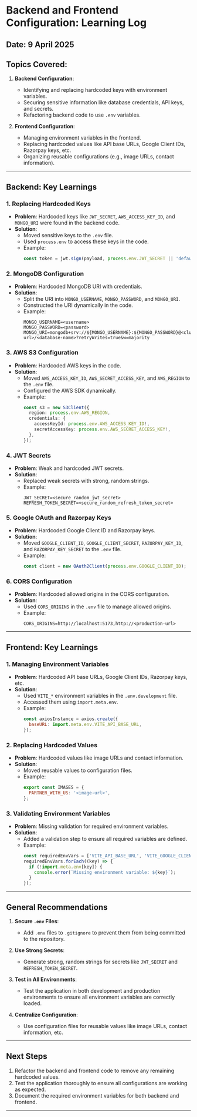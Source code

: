 # Backend and Frontend Configuration: Learning Log

## **Date**: 9 April 2025  
## **Topics Covered**:
1. **Backend Configuration**:
   - Identifying and replacing hardcoded keys with environment variables.
   - Securing sensitive information like database credentials, API keys, and secrets.
   - Refactoring backend code to use `.env` variables.

2. **Frontend Configuration**:
   - Managing environment variables in the frontend.
   - Replacing hardcoded values like API base URLs, Google Client IDs, Razorpay keys, etc.
   - Organizing reusable configurations (e.g., image URLs, contact information).

---

## **Backend: Key Learnings**

### **1. Replacing Hardcoded Keys**
- **Problem**: Hardcoded keys like `JWT_SECRET`, `AWS_ACCESS_KEY_ID`, and `MONGO_URI` were found in the backend code.
- **Solution**:
  - Moved sensitive keys to the `.env` file.
  - Used `process.env` to access these keys in the code.
  - Example:
    ```typescript
    const token = jwt.sign(payload, process.env.JWT_SECRET || 'defaultSecret', { expiresIn: '1h' });
    ```

### **2. MongoDB Configuration**
- **Problem**: Hardcoded MongoDB URI with credentials.
- **Solution**:
  - Split the URI into `MONGO_USERNAME`, `MONGO_PASSWORD`, and `MONGO_URI`.
  - Constructed the URI dynamically in the code.
  - Example:
    ```properties
    MONGO_USERNAME=<username>
    MONGO_PASSWORD=<password>
    MONGO_URI=mongodb+srv://${MONGO_USERNAME}:${MONGO_PASSWORD}@<cluster-url>/<database-name>?retryWrites=true&w=majority
    ```

### **3. AWS S3 Configuration**
- **Problem**: Hardcoded AWS keys in the code.
- **Solution**:
  - Moved `AWS_ACCESS_KEY_ID`, `AWS_SECRET_ACCESS_KEY`, and `AWS_REGION` to the `.env` file.
  - Configured the AWS SDK dynamically.
  - Example:
    ```typescript
    const s3 = new S3Client({
      region: process.env.AWS_REGION,
      credentials: {
        accessKeyId: process.env.AWS_ACCESS_KEY_ID!,
        secretAccessKey: process.env.AWS_SECRET_ACCESS_KEY!,
      },
    });
    ```

### **4. JWT Secrets**
- **Problem**: Weak and hardcoded JWT secrets.
- **Solution**:
  - Replaced weak secrets with strong, random strings.
  - Example:
    ```properties
    JWT_SECRET=<secure_random_jwt_secret>
    REFRESH_TOKEN_SECRET=<secure_random_refresh_token_secret>
    ```

### **5. Google OAuth and Razorpay Keys**
- **Problem**: Hardcoded Google Client ID and Razorpay keys.
- **Solution**:
  - Moved `GOOGLE_CLIENT_ID`, `GOOGLE_CLIENT_SECRET`, `RAZORPAY_KEY_ID`, and `RAZORPAY_KEY_SECRET` to the `.env` file.
  - Example:
    ```typescript
    const client = new OAuth2Client(process.env.GOOGLE_CLIENT_ID);
    ```

### **6. CORS Configuration**
- **Problem**: Hardcoded allowed origins in the CORS configuration.
- **Solution**:
  - Used `CORS_ORIGINS` in the `.env` file to manage allowed origins.
  - Example:
    ```properties
    CORS_ORIGINS=http://localhost:5173,http://<production-url>
    ```

---

## **Frontend: Key Learnings**

### **1. Managing Environment Variables**
- **Problem**: Hardcoded API base URLs, Google Client IDs, Razorpay keys, etc.
- **Solution**:
  - Used `VITE_*` environment variables in the `.env.development` file.
  - Accessed them using `import.meta.env`.
  - Example:
    ```javascript
    const axiosInstance = axios.create({
      baseURL: import.meta.env.VITE_API_BASE_URL,
    });
    ```

### **2. Replacing Hardcoded Values**
- **Problem**: Hardcoded values like image URLs and contact information.
- **Solution**:
  - Moved reusable values to configuration files.
  - Example:
    ```javascript
    export const IMAGES = {
      PARTNER_WITH_US: '<image-url>',
    };
    ```

### **3. Validating Environment Variables**
- **Problem**: Missing validation for required environment variables.
- **Solution**:
  - Added a validation step to ensure all required variables are defined.
  - Example:
    ```javascript
    const requiredEnvVars = ['VITE_API_BASE_URL', 'VITE_GOOGLE_CLIENT_ID', 'VITE_RAZORPAY_KEY_ID'];
    requiredEnvVars.forEach((key) => {
      if (!import.meta.env[key]) {
        console.error(`Missing environment variable: ${key}`);
      }
    });
    ```

---

## **General Recommendations**
1. **Secure `.env` Files**:
   - Add `.env` files to `.gitignore` to prevent them from being committed to the repository.

2. **Use Strong Secrets**:
   - Generate strong, random strings for secrets like `JWT_SECRET` and `REFRESH_TOKEN_SECRET`.

3. **Test in All Environments**:
   - Test the application in both development and production environments to ensure all environment variables are correctly loaded.

4. **Centralize Configuration**:
   - Use configuration files for reusable values like image URLs, contact information, etc.

---

## **Next Steps**
1. Refactor the backend and frontend code to remove any remaining hardcoded values.
2. Test the application thoroughly to ensure all configurations are working as expected.
3. Document the required environment variables for both backend and frontend.

---
